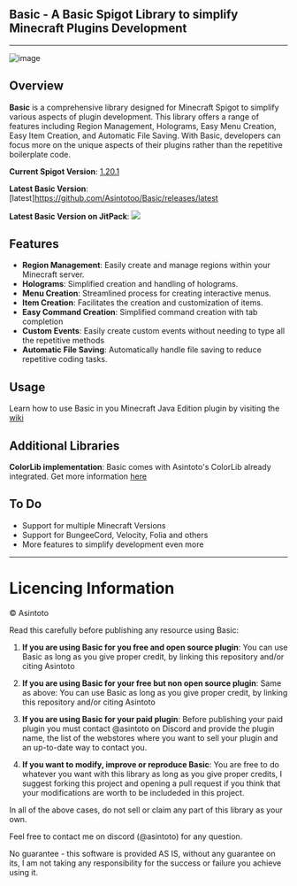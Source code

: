 ## Basic - A Basic Spigot Library to simplify Minecraft Plugins Development

***

![image](https://github.com/user-attachments/assets/62ec8b56-a918-4589-9da0-ed33a2d9bb0a)





## Overview

**Basic** is a comprehensive library designed for Minecraft Spigot to simplify various aspects of plugin development. This library offers a range of features including Region Management, Holograms, Easy Menu Creation, Easy Item Creation, and Automatic File Saving. With Basic, developers can focus more on the unique aspects of their plugins rather than the repetitive boilerplate code.

**Current Spigot Version**: [1.20.1](https://helpch.at/docs/1.20.1/help-doc.html)

**Latest Basic Version**: [latest]https://github.com/Asintotoo/Basic/releases/latest

**Latest Basic Version on JitPack**: [![](https://jitpack.io/v/Asintotoo/Basic.svg)](https://jitpack.io/#Asintotoo/Basic)

## Features

- **Region Management**: Easily create and manage regions within your Minecraft server.
- **Holograms**: Simplified creation and handling of holograms.
- **Menu Creation**: Streamlined process for creating interactive menus.
- **Item Creation**: Facilitates the creation and customization of items.
- **Easy Command Creation**: Simplified command creation with tab completion
- **Custom Events**: Easily create custom events without needing to type all the repetitive methods
- **Automatic File Saving**: Automatically handle file saving to reduce repetitive coding tasks.


## Usage

Learn how to use Basic in you Minecraft Java Edition plugin by visiting the [wiki](https://github.com/Asintotoo/Basic/wiki/)

## Additional Libraries

**ColorLib implementation**: Basic comes with Asintoto's ColorLib already integrated. Get more information [here](https://github.com/Asintotoo/ColorLib)


## To Do

- Support for multiple Minecraft Versions
- Support for BungeeCord, Velocity, Folia and others
- More features to simplify development even more
  
***
# Licencing Information

© Asintoto

Read this carefully before publishing any resource using Basic:

1) **If you are using Basic for you free and open source plugin**: You can use Basic as long as you give proper credit, by linking this repository and/or citing Asintoto

2) **If you are using Basic for your free but non open source plugin**: Same as above: You can use Basic as long as you give proper credit, by linking this repository and/or citing Asintoto

3) **If you are using Basic for your paid plugin**: Before publishing your paid plugin you must contact @asintoto on Discord and provide the plugin name, the list of the webstores where you want to sell your plugin and an up-to-date way to contact you.

4) **If you want to modify, improve or reproduce Basic**: You are free to do whatever you want with this library as long as you give proper credits, I suggest forking this project and opening a pull request if you think that your modifications are worth to be includeded in this project.

In all of the above cases, do not sell or claim any part of this library as your own.

Feel free to contact me on discord (@asintoto) for any question.

No guarantee - this software is provided AS IS, without any guarantee on its, I am not
taking any responsibility for the success or failure you achieve using it.
